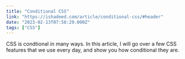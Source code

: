 ```yaml
---
title: "Conditional CSS"
link: "https://ishadeed.com/article/conditional-css/#header"
date: "2023-02-13T07:58:29.000Z"
tags: ["CSS"]
---
```


CSS is condtional in many ways. In this article, I will go over a few CSS features that we use every day, and show you how conditional they are.
